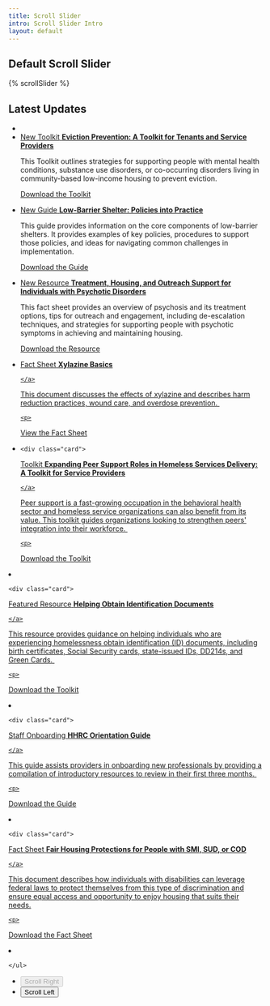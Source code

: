 ```yaml
---
title: Scroll Slider
intro: Scroll Slider Intro
layout: default
---
```


## Default Scroll Slider

{% scrollSlider %}

<section class="scroll-slider-section container-full" aria-labelledby="slider-title670540522040d">
  <div class="scroll-slider-section__title container-fit">
    <h2 class="h4 no-margin-bottom" id="slider-title670540522040d">
      Latest Updates
    </h2>
  </div>
<div class="scroll-slider-section__slides">
  <div class="scroll-slider scroll-slider--cards" data-scroll-slider="[]">
    <div class="scroll-slider__control-context" data-scroll-slider-control-context="">
      <div class="scroll-slider__track-crop" data-scroll-slider-track-container="">
        <ul class="scroll-slider__track" data-scroll-slider-track="">
          <li class="scroll-slider__slide scroll-slider__slide--empty" role="presentation" data-scroll-slider-slide="">
            &nbsp;
          </li>
          <li class="scroll-slider__slide " data-scroll-slider-slide="">
            <div class="card">
              <div class="card__body">
                <a class="card__title" href="/knowledge-resources/toolkit/46933/eviction-prevention-toolkit">
                  <span class="tag-container">
                    <span class="tag site-content-type">New Toolkit</span>
                  </span>
                  <strong>Eviction Prevention: A Toolkit for Tenants and Service Providers</strong>
                </a>
                <div class="wysiwgy">
                  <p>
                    <span>This Toolkit outlines strategies for supporting people with mental health conditions, substance use disorders, or co-occurring disorders living in community-based low-income housing to prevent eviction.</span></p>
                  <p>
                    <a class="button" href="/knowledge-resources/toolkit/46933/eviction-prevention-toolkit">
                      Download the Toolkit
                    </a>
                  </p>
</div>
</div>
    </div>
  
  </li>
  <li class="scroll-slider__slide " data-scroll-slider-slide="">
    <div class="card">
<div class="card__body">
<a class="card__title" href="https://hhrctraining.org/knowledge-resources/fact-sheet/39058/low-barrier-shelter-policies">
  <span class="tag-container">
    <span class="tag site-content-type">New Guide</span>
  </span>
<strong>Low-Barrier Shelter: Policies into Practice</strong>
    </a>
  <div class="wysiwgy">
    <p><span>This guide provides information on the core components of low-barrier shelters. It provides examples of key policies, procedures to support those policies, and ideas for navigating common challenges in implementation.&nbsp;</span></p>
    <p>
  <a class="button" href="https://hhrctraining.org/knowledge-resources/fact-sheet/39058/low-barrier-shelter-policies">
    Download the Guide
  </a>
</p>
</div>
</div>
    </div>
  </li>
  <li class="scroll-slider__slide " data-scroll-slider-slide="">
    <div class="card">
<div class="card__body">
<a class="card__title" href="https://hhrctraining.org/knowledge-resources/fact-sheet/39063/psychotic-disorders">
  <span class="tag-container">
    <span class="tag site-content-type">New Resource</span>
  </span>
<strong>Treatment, Housing, and Outreach Support for Individuals with Psychotic Disorders</strong>
    </a>
  <div class="wysiwgy">
    <p><span>This fact sheet provides an overview of psychosis and its treatment options, tips for outreach and engagement, including de-escalation techniques, and strategies for supporting people with psychotic symptoms in achieving and maintaining housing.&nbsp;</span></p>
    <p>
  <a class="button" href="https://hhrctraining.org/knowledge-resources/fact-sheet/39063/psychotic-disorders">
    Download the Resource
  </a>
</p>
</div>
</div>
    </div>
  </li>
  <li class="scroll-slider__slide " data-scroll-slider-slide="">
    <div class="card">
<div class="card__body">
<a class="card__title" href="https://hhrctraining.org/knowledge-resources/fact-sheet/17897/xylazine-basics">
  <span class="tag-container">
    <span class="tag site-content-type">Fact Sheet</span>
  </span>
<strong>Xylazine Basics</strong>
    
    </a>
    
  <div class="wysiwgy">
    <p>This document discusses the effects of xylazine and describes harm reduction practices, wound care, and overdose prevention.&nbsp;</p>

    <p>
  <a class="button" href="https://hhrctraining.org/knowledge-resources/fact-sheet/17897/xylazine-basics">
    View the Fact Sheet
  </a>
</p>
</div>
</div>
    </div>
  
  </li>
  <li class="scroll-slider__slide " data-scroll-slider-slide="">
    
    
    <div class="card">
<div class="card__body">
<a class="card__title" href="/knowledge-resources/toolkit/17735/expanding-peer-support-roles">
  <span class="tag-container">
    <span class="tag site-content-type">Toolkit</span>
  </span>
<strong>Expanding Peer Support Roles in Homeless Services Delivery: A Toolkit for Service Providers</strong>
    
    </a>
    
  <div class="wysiwgy">
    <p>Peer support is a fast-growing occupation in the behavioral health sector and homeless service&nbsp;organizations can also benefit from its value.&nbsp;This toolkit guides organizations looking to strengthen peers' integration into their workforce.&nbsp;</p>

    <p>
  <a class="button" href="/knowledge-resources/toolkit/17735/expanding-peer-support-roles">
    Download the Toolkit
  </a>
</p>
</div>
</div>
    </div>
  
  </li>
  <li class="scroll-slider__slide " data-scroll-slider-slide="">
    
    
    <div class="card">
<div class="card__body">
<a class="card__title" href="https://hhrctraining.org/knowledge-resources/toolkit/1926/helping-obtain-ID">
  <span class="tag-container">
    <span class="tag site-content-type">Featured Resource</span>
  </span>
<strong>Helping Obtain Identification Documents</strong>
    
    </a>
    
  <div class="wysiwgy">
    <p>This resource provides guidance on helping individuals who are experiencing homelessness obtain identification (ID) documents, including birth certificates, Social Security cards, state-issued IDs, DD214s, and Green Cards.&nbsp;</p>

    <p>
  <a class="button" href="https://hhrctraining.org/knowledge-resources/toolkit/1926/helping-obtain-ID">
    Download the Toolkit
  </a>
</p>
</div>
</div>
    </div>
  
  </li>
  <li class="scroll-slider__slide " data-scroll-slider-slide="">
    
    
    <div class="card">
<div class="card__body">
<a class="card__title" href="https://hhrctraining.org/knowledge-resources/article/13618/orientation-guide">
  <span class="tag-container">
    <span class="tag site-content-type">Staff Onboarding</span>
  </span>
<strong>HHRC Orientation Guide</strong>
    
    </a>
    
  <div class="wysiwgy">
    <p>This guide assists providers in onboarding new professionals by providing a compilation of introductory resources to review in their first three months.&nbsp;</p>

    <p>
  <a class="button" href="https://hhrctraining.org/knowledge-resources/article/13618/orientation-guide">
    Download the Guide
  </a>
</p>
</div>
</div>
    </div>
  
  </li>
  <li class="scroll-slider__slide " data-scroll-slider-slide="">
    
    
    <div class="card">
<div class="card__body">
<a class="card__title" href="https://hhrctraining.org/knowledge-resources/fact-sheet/7548/fair-housing-protections">
  <span class="tag-container">
    <span class="tag site-content-type">Fact Sheet</span>
  </span>
<strong>Fair Housing Protections for People with SMI, SUD, or COD</strong>
    
    </a>
    
  <div class="wysiwgy">
    <p>This document describes how individuals with disabilities can leverage federal laws to protect themselves from this type of discrimination and ensure equal access and opportunity to enjoy housing that suits their needs.</p>

    <p>
  <a class="button" href="https://hhrctraining.org/knowledge-resources/fact-sheet/7548/fair-housing-protections">
    Download the Fact Sheet
  </a>
</p>
</div>
</div>
    </div>
  
  </li>
<li class="scroll-slider__slide scroll-slider__slide--empty" role="presentation" data-scroll-slider-slide="">
&nbsp;
    </li>
  
    </ul>
  </div>
<ul class="OverflowScroller__controls"><li class="OverflowScroller__controls-item OverflowScroller__controls-item--previous OverflowScroller__controls-item--disabled"><button class="OverflowScroller__control-button OverflowScroller__control-button--previous OverflowScroller__control--disabled" type="button" disabled="">
<span class="hidden-visually">Scroll Right</span>
<span class="Slider__control-icon fas fa-chevron-left" aria-hidden="true"></span>
    </button></li><li class="OverflowScroller__controls-item OverflowScroller__controls-item--next"><button class="OverflowScroller__control-button OverflowScroller__control-button--next" type="button">
<span class="hidden-visually">Scroll Left</span>
<span class="Slider__control-icon fas fa-chevron-right" aria-hidden="true"></span>
    </button></li></ul></div>
    </div>
  
</div>
    </section>